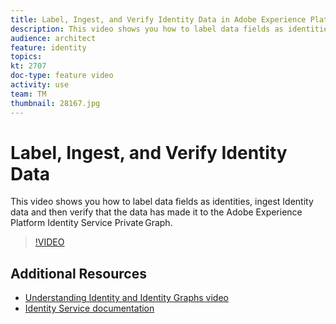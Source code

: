 ```yaml
---
title: Label, Ingest, and Verify Identity Data in Adobe Experience Platform
description: This video shows you how to label data fields as identities, ingest Identity data and then verify that the data has made it to the Adobe Experience Platform Identity Service Private Graph.
audience: architect
feature: identity
topics:
kt: 2707
doc-type: feature video
activity: use
team: TM
thumbnail: 28167.jpg
---
```


# Label, Ingest, and Verify Identity Data

This video shows you how to label data fields as identities, ingest Identity data and then verify that the data has made it to the Adobe Experience Platform Identity Service Private Graph.

>[!VIDEO](https://video.tv.adobe.com/v/28167?quality=12&learn=on)

## Additional Resources

* [Understanding Identity and Identity Graphs video](understanding-identity-and-identity-graphs.md)
* [Identity Service documentation](https://docs.adobe.com/content/help/en/experience-platform/identity/home.html)
